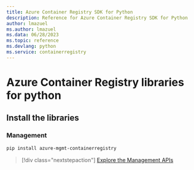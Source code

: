 ```yaml
---
title: Azure Container Registry SDK for Python
description: Reference for Azure Container Registry SDK for Python
author: lmazuel
ms.author: lmazuel
ms.data: 06/28/2023
ms.topic: reference
ms.devlang: python
ms.service: containerregistry
---
```

# Azure Container Registry libraries for python

## Install the libraries


### Management

```bash
pip install azure-mgmt-containerregistry
```
> [!div class="nextstepaction"]
> [Explore the Management APIs](/python/api/overview/azure/containerregistry/management)